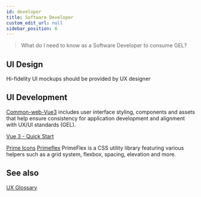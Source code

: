 ```yaml
---
id: developer
title: Software Developer
custom_edit_url: null
sidebar_position: 6
---
```


>What do I need to know as a Software Developer to consume GEL? 

## UI Design
Hi-fidelity UI mockups should be provided by UX designer

## UI Development

[Common-web-Vue3](https://aemocdr.atlassian.net/wiki/spaces/ITDEV/pages/2277409492/Using+Common-Web-Vue3) includes user interface styling, components and assets that help ensure consistency for application development and alignment with UX/UI standards (GEL).


[Vue 3 - Quick Start](https://aemocdr.atlassian.net/wiki/spaces/ITDEV/pages/2279997685/Vue+3+-+Quick+Start)


[Prime Icons](https://primefaces.org/primevue/icons)
[Primeflex](https://www.primefaces.org/primeflex/) PrimeFlex is a CSS utility library featuring various helpers such as a grid system, flexbox, spacing, elevation and more.

## See also
[UX Glossary](https://aemocdr.atlassian.net/wiki/spaces/DDC/pages/1605632412/UX+terms+Glossary)